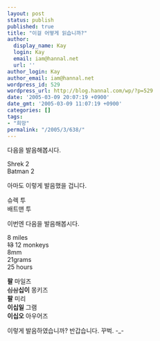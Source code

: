 ```yaml
---
layout: post
status: publish
published: true
title: "이걸 어떻게 읽습니까?"
author:
  display_name: Kay
  login: Kay
  email: iam@hannal.net
  url: ''
author_login: Kay
author_email: iam@hannal.net
wordpress_id: 529
wordpress_url: http://blog.hannal.com/wp/?p=529
date: '2005-03-09 20:07:19 +0900'
date_gmt: '2005-03-09 11:07:19 +0900'
categories: []
tags:
- "희망"
permalink: "/2005/3/638/"
---
```

<p>다음을 발음해봅시다.</p>
<p>Shrek 2<br />
Batman 2</p>
<p>아마도 이렇게 발음했을 겁니다.</p>
<p>슈렉 투<br />
배트맨 투</p>
<p>이번엔 다음을 발음해봅시다.</p>
<p>8 miles<br />
<s>13</s> 12 monkeys<br />
8mm<br />
21grams<br />
25 hours</p>
<p><b>팔</b> 마일즈<br />
<s>십삼</s><b>십이</b> 몽키즈<br />
<b>팔</b> 미리<br />
<b>이십일</b> 그램<br />
<b>이십오</b> 아우어즈</p>
<p>이렇게 발음하였습니까? 반갑습니다. 꾸벅. -_-</p>
